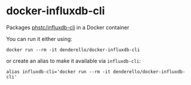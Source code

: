 docker-influxdb-cli
===================

Packages [phstc/influxdb-cli](https://github.com/phstc/influxdb-cli) in a Docker container

You can run it either using:

```
docker run --rm -it denderello/docker-influxdb-cli
```

or create an alias to make it available via `influxdb-cli`:

```
alias influxdb-cli='docker run --rm -it denderello/docker-influxdb-cli'
```
